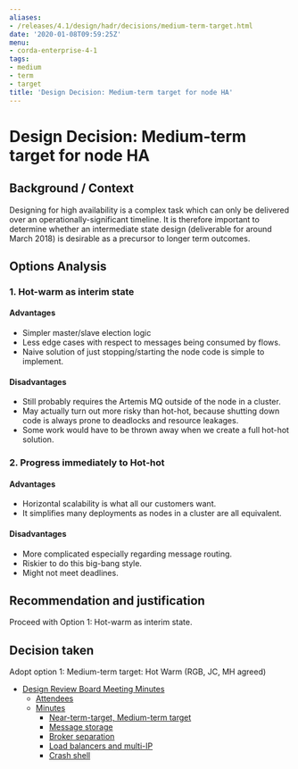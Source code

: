 ```yaml
---
aliases:
- /releases/4.1/design/hadr/decisions/medium-term-target.html
date: '2020-01-08T09:59:25Z'
menu:
- corda-enterprise-4-1
tags:
- medium
- term
- target
title: 'Design Decision: Medium-term target for node HA'
---
```



# Design Decision: Medium-term target for node HA


## Background / Context

Designing for high availability is a complex task which can only be delivered over an operationally-significant
timeline. It is therefore important to determine whether an intermediate state design (deliverable for around March
2018) is desirable as a precursor to longer term outcomes.


## Options Analysis


### 1. Hot-warm as interim state


#### Advantages


* Simpler master/slave election logic
* Less edge cases with respect to messages being consumed by flows.
* Naive solution of just stopping/starting the node code is simple to implement.


#### Disadvantages


* Still probably requires the Artemis MQ outside of the node in a cluster.
* May actually turn out more risky than hot-hot, because shutting down code is always prone to deadlocks and resource leakages.
* Some work would have to be thrown away when we create a full hot-hot solution.


### 2. Progress immediately to Hot-hot


#### Advantages


* Horizontal scalability is what all our customers want.
* It simplifies many deployments as nodes in a cluster are all equivalent.


#### Disadvantages


* More complicated especially regarding message routing.
* Riskier to do this big-bang style.
* Might not meet deadlines.


## Recommendation and justification

Proceed with Option 1: Hot-warm as interim state.


## Decision taken

Adopt option 1: Medium-term target: Hot Warm (RGB, JC, MH agreed)



* [Design Review Board Meeting Minutes](drb-meeting-20171116.md)
    * [Attendees](drb-meeting-20171116.md#attendees)
    * [Minutes](drb-meeting-20171116.md#minutes)
        * [Near-term-target, Medium-term target](drb-meeting-20171116.md#near-term-target-medium-term-target)
        * [Message storage](drb-meeting-20171116.md#id1)
        * [Broker separation](drb-meeting-20171116.md#id2)
        * [Load balancers and multi-IP](drb-meeting-20171116.md#id3)
        * [Crash shell](drb-meeting-20171116.md#id4)







